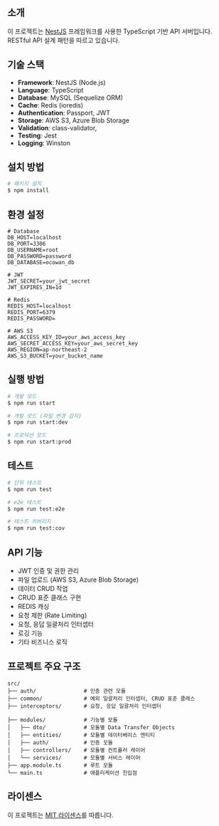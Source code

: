 ## 소개

이 프로젝트는 [NestJS](https://github.com/nestjs/nest) 프레임워크를 사용한 TypeScript 기반 API 서버입니다.
RESTful API 설계 패턴을 따르고 있습니다.

## 기술 스택

- **Framework**: NestJS (Node.js)
- **Language**: TypeScript
- **Database**: MySQL (Sequelize ORM)
- **Cache**: Redis (ioredis)
- **Authentication**: Passport, JWT
- **Storage**: AWS S3, Azure Blob Storage
- **Validation**: class-validator, 
- **Testing**: Jest
- **Logging**: Winston

## 설치 방법

```bash
# 패키지 설치
$ npm install
```

## 환경 설정

```
# Database
DB_HOST=localhost
DB_PORT=3306
DB_USERNAME=root
DB_PASSWORD=password
DB_DATABASE=ocowan_db

# JWT
JWT_SECRET=your_jwt_secret
JWT_EXPIRES_IN=1d

# Redis
REDIS_HOST=localhost
REDIS_PORT=6379
REDIS_PASSWORD=

# AWS S3
AWS_ACCESS_KEY_ID=your_aws_access_key
AWS_SECRET_ACCESS_KEY=your_aws_secret_key
AWS_REGION=ap-northeast-2
AWS_S3_BUCKET=your_bucket_name

```

## 실행 방법

```bash
# 개발 모드
$ npm run start

# 개발 모드 (파일 변경 감지)
$ npm run start:dev

# 프로덕션 모드
$ npm run start:prod
```

## 테스트

```bash
# 단위 테스트
$ npm run test

# e2e 테스트
$ npm run test:e2e

# 테스트 커버리지
$ npm run test:cov
```

## API 기능

- JWT 인증 및 권한 관리
- 파일 업로드 (AWS S3, Azure Blob Storage)
- 데이터 CRUD 작업
- CRUD 표준 클래스 구현
- REDIS 캐싱
- 요청 제한 (Rate Limiting)
- 요청, 응답 일괄처리 인터셉터
- 로깅 기능
- 기타 비즈니스 로직

## 프로젝트 주요 구조

```
src/
├── auth/               # 인증 관련 모듈
├── common/             # 예외 일괄처리 인터셉터, CRUD 표준 클래스
├── interceptors/       # 요청, 응답 일괄처리 인터셉터

├── modules/            # 기능별 모듈
│   ├── dto/            # 모듈별 Data Transfer Objects
│   ├── entities/       # 모듈별 데이터베이스 엔티티
│   ├── auth/           # 인증 모듈
│   ├── controllers/    # 모듈별 컨트롤러 레이어
│   └── services/       # 모듈별 서비스 레이어
├── app.module.ts       # 루트 모듈
└── main.ts             # 애플리케이션 진입점
```

## 라이센스

이 프로젝트는 [MIT 라이센스](LICENSE)를 따릅니다.
